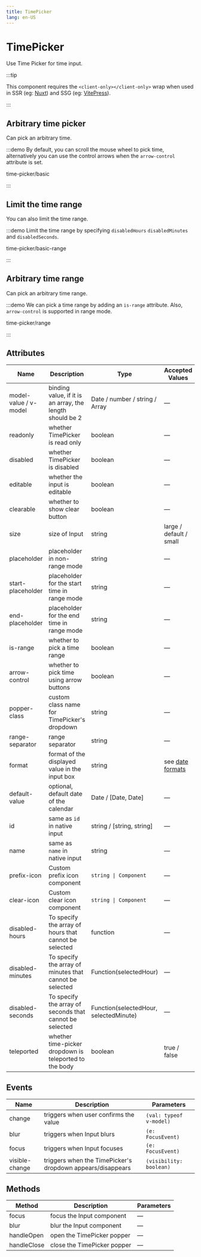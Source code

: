 ```yaml
---
title: TimePicker
lang: en-US
---
```


# TimePicker

Use Time Picker for time input.

:::tip

This component requires the `<client-only></client-only>` wrap when used in SSR (eg: [Nuxt](https://nuxt.com/v3)) and SSG (eg: [VitePress](https://vitepress.vuejs.org/)).

:::

## Arbitrary time picker

Can pick an arbitrary time.

:::demo By default, you can scroll the mouse wheel to pick time, alternatively you can use the control arrows when the `arrow-control` attribute is set.

time-picker/basic

:::

## Limit the time range

You can also limit the time range.

:::demo Limit the time range by specifying `disabledHours` `disabledMinutes` and `disabledSeconds`.

time-picker/basic-range

:::

## Arbitrary time range

Can pick an arbitrary time range.

:::demo We can pick a time range by adding an `is-range` attribute. Also, `arrow-control` is supported in range mode.

time-picker/range

:::

## Attributes

| Name                  | Description                                              | Type                                   | Accepted Values                                               | Default     |
| --------------------- | -------------------------------------------------------- | -------------------------------------- | ------------------------------------------------------------- | ----------- |
| model-value / v-model | binding value, if it is an array, the length should be 2 | Date / number / string / Array         | —                                                             | —           |
| readonly              | whether TimePicker is read only                          | boolean                                | —                                                             | false       |
| disabled              | whether TimePicker is disabled                           | boolean                                | —                                                             | false       |
| editable              | whether the input is editable                            | boolean                                | —                                                             | true        |
| clearable             | whether to show clear button                             | boolean                                | —                                                             | true        |
| size                  | size of Input                                            | string                                 | large / default / small                                       | —           |
| placeholder           | placeholder in non-range mode                            | string                                 | —                                                             | —           |
| start-placeholder     | placeholder for the start time in range mode             | string                                 | —                                                             | —           |
| end-placeholder       | placeholder for the end time in range mode               | string                                 | —                                                             | —           |
| is-range              | whether to pick a time range                             | boolean                                | —                                                             | false       |
| arrow-control         | whether to pick time using arrow buttons                 | boolean                                | —                                                             | false       |
| popper-class          | custom class name for TimePicker's dropdown              | string                                 | —                                                             | —           |
| range-separator       | range separator                                          | string                                 | —                                                             | '-'         |
| format                | format of the displayed value in the input box           | string                                 | see [date formats](/en-US/component/date-picker#date-formats) | HH:mm:ss    |
| default-value         | optional, default date of the calendar                   | Date / [Date, Date]                    | —                                                             | —           |
| id                    | same as `id` in native input                             | string / [string, string]              | —                                                             | -           |
| name                  | same as `name` in native input                           | string                                 | —                                                             | —           |
| prefix-icon           | Custom prefix icon component                             | `string \| Component`                  | —                                                             | Clock       |
| clear-icon            | Custom clear icon component                              | `string \| Component`                  | —                                                             | CircleClose |
| disabled-hours        | To specify the array of hours that cannot be selected    | function                               | —                                                             | —           |
| disabled-minutes      | To specify the array of minutes that cannot be selected  | Function(selectedHour)                 | —                                                             | —           |
| disabled-seconds      | To specify the array of seconds that cannot be selected  | Function(selectedHour, selectedMinute) | —                                                             | —           |
| teleported            | whether time-picker dropdown is teleported to the body   | boolean                                | true / false                                                  | true        |

## Events

| Name           | Description                                                | Parameters              |
| -------------- | ---------------------------------------------------------- | ----------------------- |
| change         | triggers when user confirms the value                      | `(val: typeof v-model)` |
| blur           | triggers when Input blurs                                  | `(e: FocusEvent)`       |
| focus          | triggers when Input focuses                                | `(e: FocusEvent)`       |
| visible-change | triggers when the TimePicker's dropdown appears/disappears | `(visibility: boolean)` |

## Methods

| Method      | Description                 | Parameters |
| ----------- | --------------------------- | ---------- |
| focus       | focus the Input component   | —          |
| blur        | blur the Input component    | —          |
| handleOpen  | open the TimePicker popper  | —          |
| handleClose | close the TimePicker popper | —          |
